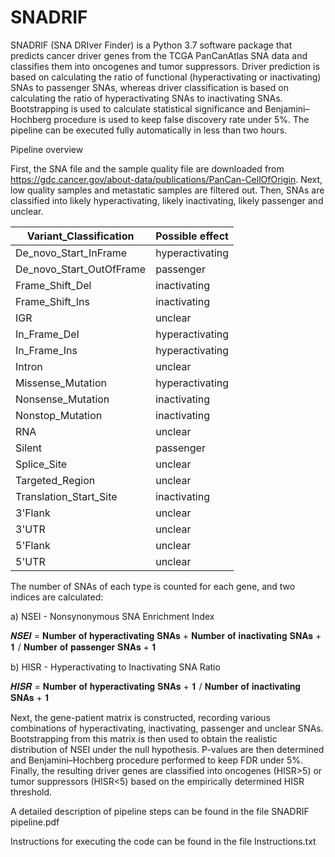 # SNADRIF

SNADRIF (SNA DRIver Finder) is a Python 3.7 software package that predicts cancer driver genes from the TCGA PanCanAtlas SNA data and classifies them into oncogenes and tumor suppressors. Driver prediction is based on calculating the ratio of functional (hyperactivating or inactivating) SNAs to passenger SNAs, whereas driver classification is based on calculating the ratio of hyperactivating SNAs to inactivating SNAs. Bootstrapping is used to calculate statistical significance and Benjamini–Hochberg procedure is used to keep false discovery rate under 5%. The pipeline can be executed fully automatically in less than two hours.

Pipeline overview

First, the SNA file and the sample quality file are downloaded from https://gdc.cancer.gov/about-data/publications/PanCan-CellOfOrigin.
Next, low quality samples and metastatic samples are filtered out. 
Then, SNAs are classified into likely hyperactivating, likely inactivating, likely passenger and unclear. 

Variant_Classification | Possible effect
-- | --
De_novo_Start_InFrame | hyperactivating
De_novo_Start_OutOfFrame | passenger
Frame_Shift_Del | inactivating
Frame_Shift_Ins | inactivating
IGR | unclear
In_Frame_Del | hyperactivating
In_Frame_Ins | hyperactivating
Intron | unclear
Missense_Mutation | hyperactivating
Nonsense_Mutation | inactivating
Nonstop_Mutation | inactivating
RNA | unclear
Silent | passenger
Splice_Site | unclear
Targeted_Region | unclear
Translation_Start_Site | inactivating
3'Flank | unclear
3'UTR | unclear
5'Flank | unclear
5'UTR | unclear

The number of SNAs of each type is counted for each gene, and two indices are calculated: 

a)	NSEI - Nonsynonymous SNA Enrichment Index 

𝑵𝑺𝑬𝑰 = 𝐍𝐮𝐦𝐛𝐞𝐫 𝐨𝐟 𝐡𝐲𝐩𝐞𝐫𝐚𝐜𝐭𝐢𝐯𝐚𝐭𝐢𝐧𝐠 𝐒𝐍𝐀𝐬 + 𝐍𝐮𝐦𝐛𝐞𝐫 𝐨𝐟 𝐢𝐧𝐚𝐜𝐭𝐢𝐯𝐚𝐭𝐢𝐧𝐠 𝐒𝐍𝐀𝐬 + 𝟏 / 𝐍𝐮𝐦𝐛𝐞𝐫 𝐨𝐟 𝐩𝐚𝐬𝐬𝐞𝐧𝐠𝐞𝐫 𝐒𝐍𝐀𝐬 + 𝟏 

b)	HISR - Hyperactivating to Inactivating SNA Ratio

𝑯𝑰𝑺𝑹 = 𝐍𝐮𝐦𝐛𝐞𝐫 𝐨𝐟 𝐡𝐲𝐩𝐞𝐫𝐚𝐜𝐭𝐢𝐯𝐚𝐭𝐢𝐧𝐠 𝐒𝐍𝐀𝐬 + 𝟏 / 𝐍𝐮𝐦𝐛𝐞𝐫 𝐨𝐟 𝐢𝐧𝐚𝐜𝐭𝐢𝐯𝐚𝐭𝐢𝐧𝐠 𝐒𝐍𝐀𝐬 + 𝟏

Next, the gene-patient matrix is constructed, recording various combinations of hyperactivating, inactivating, passenger and unclear SNAs.
Bootstrapping from this matrix is then used to obtain the realistic distribution of NSEI under the null hypothesis. 
P-values are then determined and Benjamini–Hochberg procedure performed to keep FDR under 5%.
Finally, the resulting driver genes are classified into oncogenes (HISR>5) or tumor suppressors (HISR<5) based on the empirically determined HISR threshold. 

A detailed description of pipeline steps can be found in the file SNADRIF pipeline.pdf

Instructions for executing the code can be found in the file Instructions.txt
